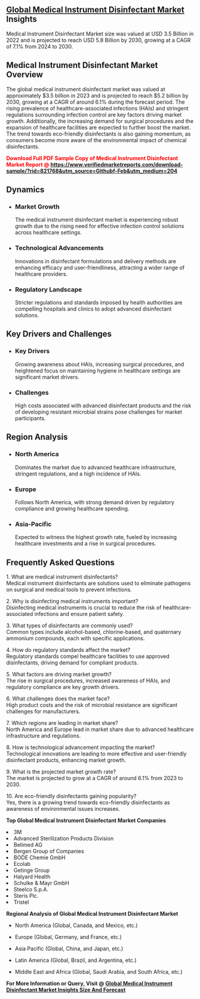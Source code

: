 <h2><a href="https://www.verifiedmarketreports.com/download-sample/?rid=821768&amp;utm_source=Githubf&amp;utm_medium=204" target="_blank">Global Medical Instrument Disinfectant Market</a> Insights</h2><p>Medical Instrument Disinfectant Market size was valued at USD 3.5 Billion in 2022 and is projected to reach USD 5.8 Billion by 2030, growing at a CAGR of 7.1% from 2024 to 2030.</p><p> <!DOCTYPE html> <html lang="en"> <head> <meta charset="UTF-8"> <meta name="viewport" content="width=device-width, initial-scale=1.0"> <title>Medical Instrument Disinfectant Market Overview</title> </head> <body> <h2>Medical Instrument Disinfectant Market Overview</h2> <p>The global medical instrument disinfectant market was valued at approximately $3.5 billion in 2023 and is projected to reach $5.2 billion by 2030, growing at a CAGR of around 6.1% during the forecast period. The rising prevalence of healthcare-associated infections (HAIs) and stringent regulations surrounding infection control are key factors driving market growth. Additionally, the increasing demand for surgical procedures and the expansion of healthcare facilities are expected to further boost the market. The trend towards eco-friendly disinfectants is also gaining momentum, as consumers become more aware of the environmental impact of chemical disinfectants.</p> <p><strong><p><span class=""><span style="color: #ff0000;"><strong>Download Full PDF Sample Copy of Medical Instrument Disinfectant Market Report</strong> @ </span><a href="https://www.verifiedmarketreports.com/download-sample/?rid=821768&amp;utm_source=Githubf-Feb&amp;utm_medium=204" target="_blank">https://www.verifiedmarketreports.com/download-sample/?rid=821768&amp;utm_source=Githubf-Feb&amp;utm_medium=204</a></span></p></strong></p> <h2>Dynamics</h2> <ul> <li><h3>Market Growth</h3> The medical instrument disinfectant market is experiencing robust growth due to the rising need for effective infection control solutions across healthcare settings.</li> <li><h3>Technological Advancements</h3> Innovations in disinfectant formulations and delivery methods are enhancing efficacy and user-friendliness, attracting a wider range of healthcare providers.</li> <li><h3>Regulatory Landscape</h3> Stricter regulations and standards imposed by health authorities are compelling hospitals and clinics to adopt advanced disinfectant solutions.</li> </ul> <h2>Key Drivers and Challenges</h2> <ul> <li><h3>Key Drivers</h3> Growing awareness about HAIs, increasing surgical procedures, and heightened focus on maintaining hygiene in healthcare settings are significant market drivers.</li> <li><h3>Challenges</h3> High costs associated with advanced disinfectant products and the risk of developing resistant microbial strains pose challenges for market participants.</li> </ul> <h2>Region Analysis</h2> <ul> <li><h3>North America</h3> Dominates the market due to advanced healthcare infrastructure, stringent regulations, and a high incidence of HAIs.</li> <li><h3>Europe</h3> Follows North America, with strong demand driven by regulatory compliance and growing healthcare spending.</li> <li><h3>Asia-Pacific</h3> Expected to witness the highest growth rate, fueled by increasing healthcare investments and a rise in surgical procedures.</li> </ul> <h2>Frequently Asked Questions</h2> <p>1. What are medical instrument disinfectants? <br>Medical instrument disinfectants are solutions used to eliminate pathogens on surgical and medical tools to prevent infections.</p> <p>2. Why is disinfecting medical instruments important? <br>Disinfecting medical instruments is crucial to reduce the risk of healthcare-associated infections and ensure patient safety.</p> <p>3. What types of disinfectants are commonly used? <br>Common types include alcohol-based, chlorine-based, and quaternary ammonium compounds, each with specific applications.</p> <p>4. How do regulatory standards affect the market? <br>Regulatory standards compel healthcare facilities to use approved disinfectants, driving demand for compliant products.</p> <p>5. What factors are driving market growth? <br>The rise in surgical procedures, increased awareness of HAIs, and regulatory compliance are key growth drivers.</p> <p>6. What challenges does the market face? <br>High product costs and the risk of microbial resistance are significant challenges for manufacturers.</p> <p>7. Which regions are leading in market share? <br>North America and Europe lead in market share due to advanced healthcare infrastructure and regulations.</p> <p>8. How is technological advancement impacting the market? <br>Technological innovations are leading to more effective and user-friendly disinfectant products, enhancing market growth.</p> <p>9. What is the projected market growth rate? <br>The market is projected to grow at a CAGR of around 6.1% from 2023 to 2030.</p> <p>10. Are eco-friendly disinfectants gaining popularity? <br>Yes, there is a growing trend towards eco-friendly disinfectants as awareness of environmental issues increases.</p> </body> </html> </p><p><strong>Top Global Medical Instrument Disinfectant Market Companies</strong></p><div data-test-id=""><p><li>3M</li><li> Advanced Sterilization Products Division</li><li> Belimed AG</li><li> Bergen Group of Companies</li><li> BODE Chemie GmbH</li><li> Ecolab</li><li> Getinge Group</li><li> Halyard Health</li><li> Schulke & Mayr GmbH</li><li> Steelco S.p.A.</li><li> Steris Plc.</li><li> Tristel</li></p><div><strong>Regional Analysis of&nbsp;Global Medical Instrument Disinfectant Market</strong></div><ul><li dir="ltr"><p dir="ltr">North America&nbsp;(Global, Canada, and Mexico, etc.)</p></li><li dir="ltr"><p dir="ltr">Europe (Global, Germany, and France, etc.)</p></li><li dir="ltr"><p dir="ltr">Asia Pacific&nbsp;(Global, China, and Japan, etc.)</p></li><li dir="ltr"><p dir="ltr">Latin America&nbsp;(Global, Brazil, and Argentina, etc.)</p></li><li dir="ltr">Middle East and Africa&nbsp;(Global, Saudi Arabia, and South Africa, etc.)</li></ul><p><strong>For More Information or Query, Visit @&nbsp;</strong><strong><a href="https://www.verifiedmarketreports.com/product/medical-instrument-disinfectant-market/?utm_source=Githubf&amp;utm_medium=204" target="_blank">Global Medical Instrument Disinfectant Market Insights Size And Forecast</a></strong></p></div>
